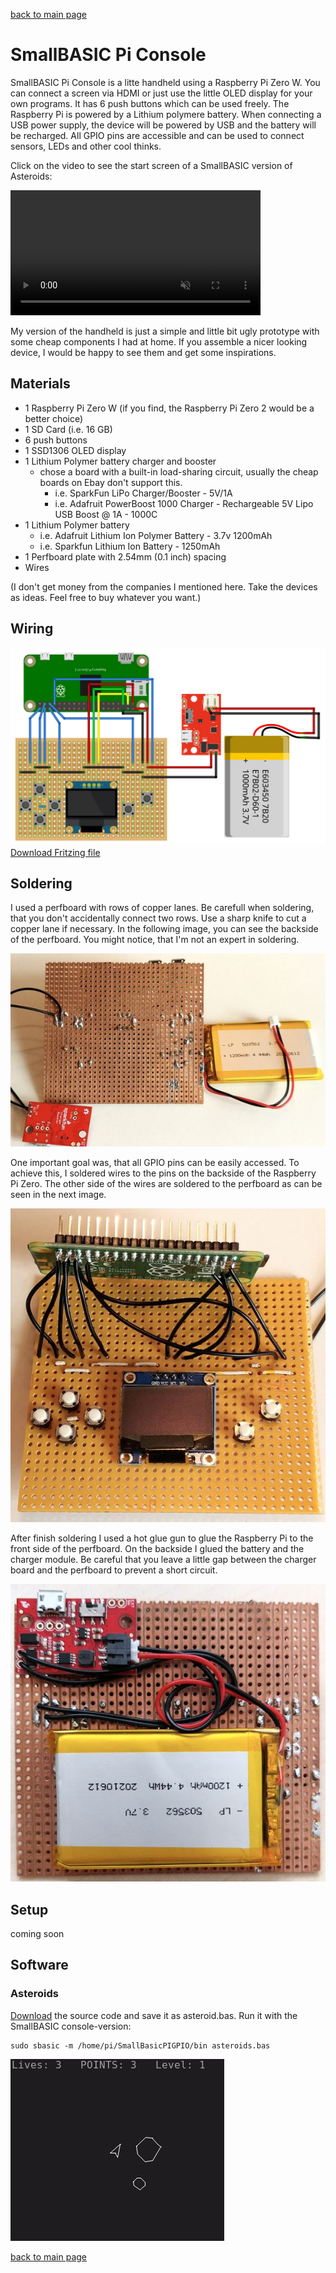 [back to main page](./index.html)

# SmallBASIC Pi Console

SmallBASIC Pi Console is a litte handheld using a Raspberry Pi Zero W. You can connect a screen via
HDMI or just use the little OLED display for your own programs. It has 6 push buttons which can be used freely.
The Raspberry Pi is powered by a Lithium polymere battery. When connecting a USB power supply, the device will be
powered by USB and the battery will be recharged. All GPIO pins are accessible and can be used to connect
sensors, LEDs and other cool thinks.

Click on the video to see the start screen of a SmallBASIC version of Asteroids:

<video width='400' controls loop autoplay muted>
	<source src='./images/SBConsole.mp4' type='video/mp4'>
</video>

My version of the handheld is just a simple and little bit ugly prototype with some cheap components I had at home. If you assemble a
nicer looking device, I would be happy to see them and get some inspirations.

## Materials

- 1 Raspberry Pi Zero W (if you find, the Raspberry Pi Zero 2 would be a better choice)
- 1 SD Card (i.e. 16 GB)
- 6 push buttons
- 1 SSD1306 OLED display
- 1 Lithium Polymer battery charger and booster
  - chose a board with a built-in load-sharing circuit, usually the cheap boards on Ebay don't support this. 
    - i.e. SparkFun LiPo Charger/Booster - 5V/1A
    - i.e. Adafruit PowerBoost 1000 Charger - Rechargeable 5V Lipo USB Boost @ 1A - 1000C
- 1 Lithium Polymer battery
  - i.e. Adafruit Lithium Ion Polymer Battery - 3.7v 1200mAh
  - i.e. Sparkfun Lithium Ion Battery - 1250mAh
- 1 Perfboard plate with 2.54mm (0.1 inch) spacing
- Wires

(I don't get money from the companies I mentioned here. Take the devices as ideas. Feel free to buy whatever you want.)

## Wiring

![Wiring](./images/sbconsole_wiring.png)
[Download Fritzing file](./assets/sbconsole_wiring.fzz)

## Soldering

I used a perfboard with rows of copper lanes. Be carefull when soldering, that you don't accidentally connect two rows. Use a sharp knife to cut a copper lane if necessary.
In the following image, you can see the backside of the perfboard. You might notice, that I'm not an expert in soldering.

![Backside of perfboard](./images/sbconsole_2.jpg)

One important goal was, that all GPIO pins can be easily accessed. To achieve this, I soldered wires to the pins on the backside of the Raspberry Pi Zero. The other side of the wires are soldered to the perfboard as can be seen in the next image.

![Close up ot the wires soldered to the Raspberry Pi](./images/sbconsole_3.jpg)

After finish soldering I used a hot glue gun to glue the Raspberry Pi to the front side of the perfboard. On the backside I glued the battery and the charger module. Be careful that you leave a little gap between the charger board and the perfboard to prevent a short circuit.

![Backside of the perfboard ofter gluing](./images/sbconsole_4.jpg)

## Setup

coming soon

## Software

### Asteroids

[Download](./assets/asteroid.bas) the source code and save it as asteroid.bas. Run it with the SmallBASIC console-version:
```
sudo sbasic -m /home/pi/SmallBasicPIGPIO/bin asteroids.bas
```
![Asteroid](./assets/asteroid.jpg)




[back to main page](./index.html)
